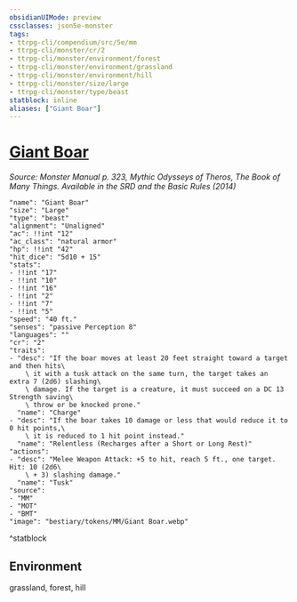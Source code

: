 ```yaml
---
obsidianUIMode: preview
cssclasses: json5e-monster
tags:
- ttrpg-cli/compendium/src/5e/mm
- ttrpg-cli/monster/cr/2
- ttrpg-cli/monster/environment/forest
- ttrpg-cli/monster/environment/grassland
- ttrpg-cli/monster/environment/hill
- ttrpg-cli/monster/size/large
- ttrpg-cli/monster/type/beast
statblock: inline
aliases: ["Giant Boar"]
---
```

# [Giant Boar](3-Compendium\CLI\bestiary\beast/giant-boar.md)
*Source: Monster Manual p. 323, Mythic Odysseys of Theros, The Book of Many Things. Available in the <span title='Systems Reference Document (5.1)'>SRD</span> and the Basic Rules (2014)*  

```statblock
"name": "Giant Boar"
"size": "Large"
"type": "beast"
"alignment": "Unaligned"
"ac": !!int "12"
"ac_class": "natural armor"
"hp": !!int "42"
"hit_dice": "5d10 + 15"
"stats":
- !!int "17"
- !!int "10"
- !!int "16"
- !!int "2"
- !!int "7"
- !!int "5"
"speed": "40 ft."
"senses": "passive Perception 8"
"languages": ""
"cr": "2"
"traits":
- "desc": "If the boar moves at least 20 feet straight toward a target and then hits\
    \ it with a tusk attack on the same turn, the target takes an extra 7 (2d6) slashing\
    \ damage. If the target is a creature, it must succeed on a DC 13 Strength saving\
    \ throw or be knocked prone."
  "name": "Charge"
- "desc": "If the boar takes 10 damage or less that would reduce it to 0 hit points,\
    \ it is reduced to 1 hit point instead."
  "name": "Relentless (Recharges after a Short or Long Rest)"
"actions":
- "desc": "Melee Weapon Attack: +5 to hit, reach 5 ft., one target. Hit: 10 (2d6\
    \ + 3) slashing damage."
  "name": "Tusk"
"source":
- "MM"
- "MOT"
- "BMT"
"image": "bestiary/tokens/MM/Giant Boar.webp"
```
^statblock

## Environment

grassland, forest, hill
